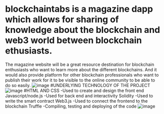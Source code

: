 # blockchaintabs is a magazine dapp which allows for sharing of knowledge about the blockchain and web3 world between blockchain ethusiasts.
The magazine website will be a great resource destination for blockchain enthusiasts who want to learn more about the different blockchains. And it would also provide platform for other blockchain professionals who want to publish their work for it to be visible to the online community to be able to do so easily. 
![image](https://user-images.githubusercontent.com/117511921/217662005-d5d997fd-9767-4281-99d7-b2d55f89d0bb.png)
#UNDERLYING TECHNOLOGY OF THE PROJECT![image](https://user-images.githubusercontent.com/117511921/217662255-a90a5ad5-7d0b-423b-89f4-77d170255e75.png)
#HTML AND CSS 
-Used to create and design the front end 
Javascript/node.js
-Used for back end and interactivity
Solidity
-Used to write the smart contract
Web3.js
-Used to connect the frontend to the blockchain
Truffle
-Compiling, testing and deploying of the code
![image](https://user-images.githubusercontent.com/117511921/217662302-69d377a4-941b-4c4d-9b74-f6f63a41e115.png)

